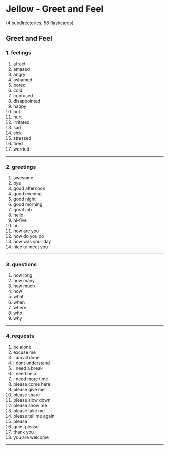 # Jellow - Greet and Feel
(4 subdirectories, 58 flashcards)

## Greet and Feel

### 1. feelings

1. afraid
2. amazed
3. angry
4. ashamed
5. bored
6. cold
7. confused
8. disappointed
9. happy
10. hot
11. hurt
12. irritated
13. sad
14. sick
15. stressed
16. tired
17. worried

---

### 2. greetings

1. awesome
2. bye
3. good afternoon
4. good evening
5. good night
6. good morning
7. great job
8. hello
9. hi-five
10. hi
11. how are you
12. how do you do
13. how was your day
14. nice to meet you

---

### 3. questions

1. how long
2. how many
3. how much
4. how
5. what
6. when
7. where
8. who
9. why

---

### 4. requests

1. be alone
2. excuse me
3. i am all done
4. i dont understand
5. i need a break
6. i need help
7. i need more time
8. please come here
9. please give me
10. please share
11. please slow down
12. please show me
13. please take me
14. please tell me again
15. please
16. quiet please
17. thank you
18. you are welcome

---
